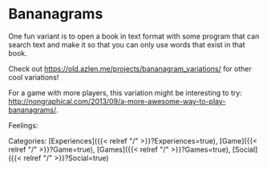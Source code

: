 # Bananagrams

One fun variant is to open a book in text format with some program that can search text and make it so that you can only use words that exist in that book.

Check out https://old.azlen.me/projects/bananagram_variations/ for other cool variations!

For a game with more players, this variation might be interesting to try: http://nongraphical.com/2013/09/a-more-awesome-way-to-play-bananagrams/.

Feelings:

Categories: [Experiences]({{< relref "/" >}}?Experiences=true),
[Game]({{< relref "/" >}}?Game=true),
[Games]({{< relref "/" >}}?Games=true),
[Social]({{< relref "/" >}}?Social=true)
